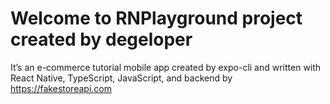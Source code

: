 # Welcome to RNPlayground project created by degeloper
It’s an e-commerce tutorial mobile app created by expo-cli and written with React Native, TypeScript, JavaScript, and backend by https://fakestoreapi.com
